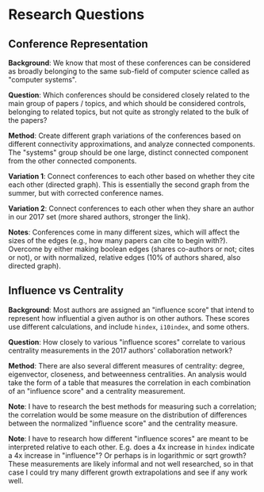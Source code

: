 # Research Questions

## Conference Representation

__Background__: We know that most of these conferences can be considered as broadly belonging to the same sub-field of computer science called as "computer systems".

__Question__: Which conferences should be considered closely related to the main group of papers / topics, and which should be considered controls, belonging to related topics, but not quite as strongly related to the bulk of the papers?

__Method__: Create different graph variations of the conferences based on different connectivity approximations, and analyze connected components. The "systems" group should be one large, distinct connected component from the other connected components.

__Variation 1__: Connect conferences to each other based on whether they cite each other (directed graph). This is essentially the second graph from the summer, but with corrected conference names.

__Variation 2__: Connect conferences to each other when they share an author in our 2017 set (more shared authors, stronger the link).

__Notes__: Conferences come in many different sizes, which will affect the sizes of the edges (e.g., how many papers can cite to begin with?). Overcome by either making boolean edges (shares co-authors or not; cites or not), or with normalized, relative edges (10% of authors shared, also directed graph).

## Influence vs Centrality

__Background__: Most authors are assigned an "influence score" that intend to represent how influential a given author is on other authors. These scores use different calculations, and include `hindex`, `i10index`, and some others.

__Question__: How closely to various "influence scores" correlate to various centrality measurements in the 2017 authors' collaboration network?

__Method__: There are also several different measures of centrality: degree, eigenvector, closeness, and betweenness centralities. An analysis would take the form of a table that measures the correlation in each combination of an "influence score" and a centrality measurement.

__Note__: I have to research the best methods for measuring such a correlation; the correlation would be some measure on the distribution of differences between the normalized "influence score" and the centrality measure. 

__Note__: I have to research how different "influence scores" are meant to be interpreted relative to each other. E.g. does a 4x increase in `hindex` indicate a 4x increase in "influence"? Or perhaps is in logarithmic or sqrt growth? These measurements are likely informal and not well researched, so in that case I could try many different growth extrapolations and see if any work well.
